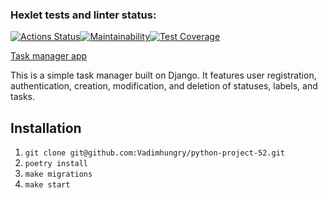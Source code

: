 ### Hexlet tests and linter status:
[![Actions Status](https://github.com/Vadimhungry/python-project-52/actions/workflows/hexlet-check.yml/badge.svg)](https://github.com/Vadimhungry/python-project-52/actions)[![Maintainability](https://api.codeclimate.com/v1/badges/d8910e1e0b24d5145a42/maintainability)](https://codeclimate.com/github/Vadimhungry/python-project-52/maintainability)[![Test Coverage](https://api.codeclimate.com/v1/badges/d8910e1e0b24d5145a42/test_coverage)](https://codeclimate.com/github/Vadimhungry/python-project-52/test_coverage)

[Task manager app](https://python-project-52-production-9e9a.up.railway.app/)

This is a simple task manager built on Django. It features user registration, authentication, creation, modification, and deletion of statuses, labels, and tasks.

## Installation 
1. `git clone git@github.com:Vadimhungry/python-project-52.git`
2. `poetry install`
3. `make migrations`
4. `make start`


